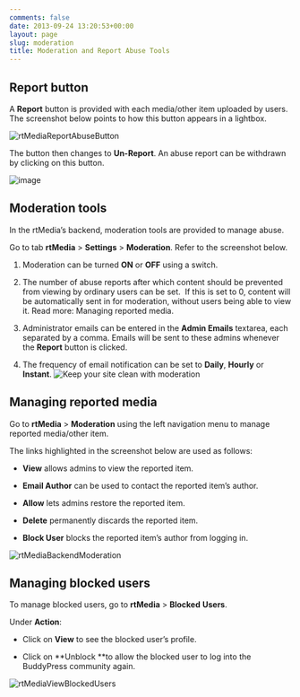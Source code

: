 ```yaml
---
comments: false
date: 2013-09-24 13:20:53+00:00
layout: page
slug: moderation
title: Moderation and Report Abuse Tools
---
```





## Report button


A **Report** button is provided with each media/other item uploaded by users. The screenshot below points to how this button appears in a lightbox.

![rtMediaReportAbuseButton](https://rtcamp.com/wp-content/uploads/2013/09/rtMediaReportAbuseButton1.png)

The button then changes to **Un-Report**. An abuse report can be withdrawn by clicking on this button.

![image](https://rtcamp.com/wp-content/uploads/2013/09/image4.png)


## Moderation tools


In the rtMedia’s backend, moderation tools are provided to manage abuse.

Go to tab **rtMedia** > **Settings** > **Moderation**. Refer to the screenshot below.



	
  1. Moderation can be turned **ON** or **OFF** using a switch.

	
  2. The number of abuse reports after which content should be prevented from viewing by ordinary users can be set.  If this is set to 0, content will be automatically sent in for moderation, without users being able to view it.
Read more: Managing reported media.

	
  3. Administrator emails can be entered in the **Admin Emails** textarea, each separated by a comma. Emails will be sent to these admins whenever the **Report** button is clicked.

	
  4. The frequency of email notification can be set to **Daily**, **Hourly** or **Instant**.
![Keep your site clean with moderation](https://rtcamp.com/wp-content/uploads/2013/09/rtMediaModerationKeepYourSiteClean1.png)




## Managing reported media


Go to **rtMedia** > **Moderation** using the left navigation menu to manage reported media/other item.

The links highlighted in the screenshot below are used as follows:



	
  * **View** allows admins to view the reported item.

	
  * **Email Author** can be used to contact the reported item’s author.

	
  * **Allow** lets admins restore the reported item.

	
  * **Delete** permanently discards the reported item.

	
  * **Block User** blocks the reported item’s author from logging in.


![rtMediaBackendModeration](https://rtcamp.com/wp-content/uploads/2013/09/rtMediaBackendModeration1.png)


## Managing blocked users


To manage blocked users, go to **rtMedia** > **Blocked** **Users**.

Under **Action**:



	
  * Click on **View** to see the blocked user’s profile.

	
  * Click on **Unblock **to allow the blocked user to log into the BuddyPress community again.


![rtMediaViewBlockedUsers](https://rtcamp.com/wp-content/uploads/2013/09/rtMediaViewBlockedUsers1.png)
